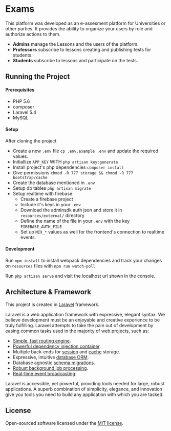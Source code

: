Exams
============

This platform was developed as an e-assesment platform for Universities or other parties. 
It provides the ability to organize your users by role and authorize actions to them.

* **Admins** manage the Lessons and the users of the platform.
* **Professors** subscribe to lessons creating and publishing tests for students.
* **Students** subscribe to lessons and participate on the tests.


## Running the Project

#### Prerequisites
* PHP 5.6
* composer
* Laravel 5.4
* MySQL

#### Setup 

After cloning the project 
* Create a new `.env` file `cp .env.example .env` and update the required values.
* Initiallize `APP_KEY` WITH `php artisan key:generate`
* Install project's php dependencies `composer install`
* Give permissions `chmod -R 777 storage && chmod -R 777 bootstrap/cache`
* Create the database mentioned in `.env`
* Setup db tables `php artisan migrate`
* Setup realtime with firebase
  - Create a firebase project
  - Include it's keys in your `.env`
  - Download the adminsdk auth json and store it in `resources/external/` directory
  - Define the name of the file in your `.env` with the key `FIREBASE_AUTH_FILE`
  - Set up `MIX_*` values as well for the frontend's connection to realtime events.
  
#### Development

Run `npm install` to install webpack dependencies and track your changes on `resources` files with `npm run watch-poll`.

Run `php artisan serve` and visit the localhost url shown in the console.

## Architecture & Framework

This project is created in [Laravel](https://laravel.com/docs) framework.

Laravel is a web application framework with expressive, elegant syntax. We believe development must be an enjoyable and creative experience to be truly fulfilling. Laravel attempts to take the pain out of development by easing common tasks used in the majority of web projects, such as:

- [Simple, fast routing engine](https://laravel.com/docs/routing).
- [Powerful dependency injection container](https://laravel.com/docs/container).
- Multiple back-ends for [session](https://laravel.com/docs/session) and [cache](https://laravel.com/docs/cache) storage.
- Expressive, intuitive [database ORM](https://laravel.com/docs/eloquent).
- Database agnostic [schema migrations](https://laravel.com/docs/migrations).
- [Robust background job processing](https://laravel.com/docs/queues).
- [Real-time event broadcasting](https://laravel.com/docs/broadcasting).

Laravel is accessible, yet powerful, providing tools needed for large, robust applications. A superb combination of simplicity, elegance, and innovation give you tools you need to build any application with which you are tasked.

## License

Open-sourced software licensed under the [MIT license](http://opensource.org/licenses/MIT).
